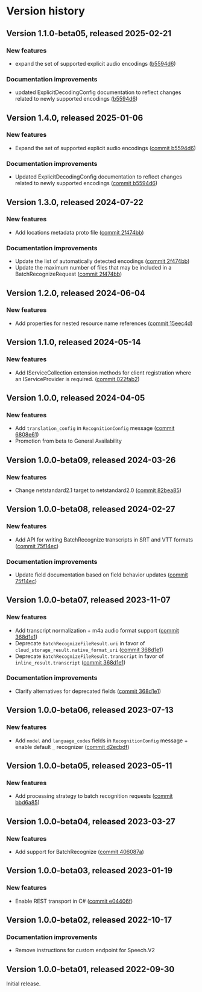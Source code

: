 # Version history

## Version 1.1.0-beta05, released 2025-02-21


### New features

* expand the set of supported explicit audio encodings ([b5594d6](https://github.com/ldetmer/google-cloud-dotnet/commit/b5594d615142b556295d899d14c13e22acc22f5d))


### Documentation improvements

* updated ExplicitDecodingConfig documentation to reflect changes related to newly supported encodings ([b5594d6](https://github.com/ldetmer/google-cloud-dotnet/commit/b5594d615142b556295d899d14c13e22acc22f5d))

## Version 1.4.0, released 2025-01-06

### New features

- Expand the set of supported explicit audio encodings ([commit b5594d6](https://github.com/googleapis/google-cloud-dotnet/commit/b5594d615142b556295d899d14c13e22acc22f5d))

### Documentation improvements

- Updated ExplicitDecodingConfig documentation to reflect changes related to newly supported encodings ([commit b5594d6](https://github.com/googleapis/google-cloud-dotnet/commit/b5594d615142b556295d899d14c13e22acc22f5d))

## Version 1.3.0, released 2024-07-22

### New features

- Add locations metadata proto file ([commit 2f474bb](https://github.com/googleapis/google-cloud-dotnet/commit/2f474bb22f35ab4383898bdb75e435ce5afafc27))

### Documentation improvements

- Update the list of automatically detected encodings ([commit 2f474bb](https://github.com/googleapis/google-cloud-dotnet/commit/2f474bb22f35ab4383898bdb75e435ce5afafc27))
- Update the maximum number of files that may be included in a BatchRecognizeRequest ([commit 2f474bb](https://github.com/googleapis/google-cloud-dotnet/commit/2f474bb22f35ab4383898bdb75e435ce5afafc27))

## Version 1.2.0, released 2024-06-04

### New features

- Add properties for nested resource name references ([commit 15eec4d](https://github.com/googleapis/google-cloud-dotnet/commit/15eec4dabb9fd3cf3b8f4b978d64b7ba435ca995))

## Version 1.1.0, released 2024-05-14

### New features

- Add IServiceCollection extension methods for client registration where an IServiceProvider is required. ([commit 022fab2](https://github.com/googleapis/google-cloud-dotnet/commit/022fab203f28fb9c608972af7f8b83f571ae5694))

## Version 1.0.0, released 2024-04-05

### New features

- Add `translation_config` in `RecognitionConfig` message ([commit 6808e61](https://github.com/googleapis/google-cloud-dotnet/commit/6808e61fbaf0b4230fb367a818158ca2f0355d4f))
- Promotion from beta to General Availability

## Version 1.0.0-beta09, released 2024-03-26

### New features

- Change netstandard2.1 target to netstandard2.0 ([commit 82bea85](https://github.com/googleapis/google-cloud-dotnet/commit/82bea850661975b9750ac30753528cc9d2e05240))

## Version 1.0.0-beta08, released 2024-02-27

### New features

- Add API for writing BatchRecognize transcripts in SRT and VTT formats ([commit 75f14ec](https://github.com/googleapis/google-cloud-dotnet/commit/75f14ec9ae233ff89a3649e501a0c84abb0b867b))

### Documentation improvements

- Update field documentation based on field behavior updates ([commit 75f14ec](https://github.com/googleapis/google-cloud-dotnet/commit/75f14ec9ae233ff89a3649e501a0c84abb0b867b))

## Version 1.0.0-beta07, released 2023-11-07

### New features

- Add transcript normalization + m4a audio format support ([commit 368d1e1](https://github.com/googleapis/google-cloud-dotnet/commit/368d1e1643c80b968fb5eab8d5db9b00fa05725c))
- Deprecate `BatchRecognizeFileResult.uri` in favor of `cloud_storage_result.native_format_uri` ([commit 368d1e1](https://github.com/googleapis/google-cloud-dotnet/commit/368d1e1643c80b968fb5eab8d5db9b00fa05725c))
- Deprecate `BatchRecognizeFileResult.transcript` in favor of `inline_result.transcript` ([commit 368d1e1](https://github.com/googleapis/google-cloud-dotnet/commit/368d1e1643c80b968fb5eab8d5db9b00fa05725c))

### Documentation improvements

- Clarify alternatives for deprecated fields ([commit 368d1e1](https://github.com/googleapis/google-cloud-dotnet/commit/368d1e1643c80b968fb5eab8d5db9b00fa05725c))

## Version 1.0.0-beta06, released 2023-07-13

### New features

- Add `model` and `language_codes` fields in `RecognitionConfig` message + enable default `_` recognizer ([commit d2ecbdf](https://github.com/googleapis/google-cloud-dotnet/commit/d2ecbdff4500db196e8ebe2c75a98ba8fe5554d6))

## Version 1.0.0-beta05, released 2023-05-11

### New features

- Add processing strategy to batch recognition requests ([commit bbd6a85](https://github.com/googleapis/google-cloud-dotnet/commit/bbd6a857b74004230caecc548bff7ab4ba386b85))

## Version 1.0.0-beta04, released 2023-03-27

### New features

- Add support for BatchRecognize ([commit 406087a](https://github.com/googleapis/google-cloud-dotnet/commit/406087ac4d57c8364326616b38ffbed9254e33e9))

## Version 1.0.0-beta03, released 2023-01-19

### New features

- Enable REST transport in C# ([commit e04406f](https://github.com/googleapis/google-cloud-dotnet/commit/e04406fbc8700134ab6955e5244a5f2924a16a0a))

## Version 1.0.0-beta02, released 2022-10-17

### Documentation improvements

- Remove instructions for custom endpoint for Speech.V2

## Version 1.0.0-beta01, released 2022-09-30

Initial release.

